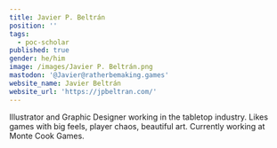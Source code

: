 ```yaml
---
title: Javier P. Beltrán
position: ''
tags:
  - poc-scholar
published: true
gender: he/him
image: /images/Javier P. Beltrán.png
mastodon: '@Javier@ratherbemaking.games'
website_name: Javier Beltrán
website_url: 'https://jpbeltran.com/'
---
```


Illustrator and Graphic Designer working in the tabletop industry. Likes games with big feels, player chaos, beautiful art. Currently working at Monte Cook Games.
